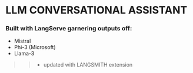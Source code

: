 # LLM CONVERSATIONAL ASSISTANT 
### Built with LangServe garnering outputs off:
  - Mistral
  - Phi-3 (Microsoft)
  - Llama-3
>> - updated with LANGSMITH extension
